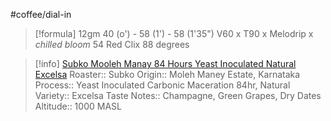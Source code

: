 #coffee/dial-in 

> [!formula] 
> 12gm
> 40 (o') - 58 (1')  - 58 (1'35")
> V60 x T90 x Melodrip x *chilled bloom*
> 54 Red Clix
> 88 degrees
> 

> [!info] [Subko Mooleh Manay  84 Hours Yeast Inoculated Natural Excelsa](https://www.subko.coffee/products/mooleh-manay-coorg-karnataka-sicc-84-hours-yeast-inoculated-natural-medium-roast)
> Roaster:: Subko
> Origin:: Moleh Maney Estate, Karnataka
> Process:: Yeast Inoculated Carbonic Maceration 84hr, Natural
> Variety:: Excelsa
> Taste Notes:: Champagne, Green Grapes, Dry Dates
> Altitude:: 1000 MASL
> 


